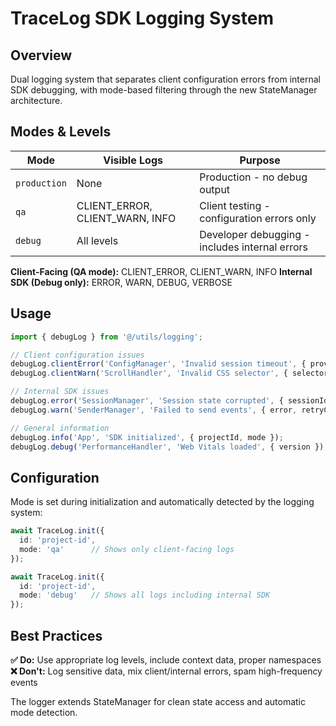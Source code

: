 # TraceLog SDK Logging System

## Overview

Dual logging system that separates client configuration errors from internal SDK debugging, with mode-based filtering through the new StateManager architecture.

## Modes & Levels

| Mode | Visible Logs | Purpose |
|------|--------------|---------|
| `production` | None | Production - no debug output |
| `qa` | CLIENT_ERROR, CLIENT_WARN, INFO | Client testing - configuration errors only |
| `debug` | All levels | Developer debugging - includes internal errors |

**Client-Facing (QA mode):** CLIENT_ERROR, CLIENT_WARN, INFO
**Internal SDK (Debug only):** ERROR, WARN, DEBUG, VERBOSE

## Usage

```typescript
import { debugLog } from '@/utils/logging';

// Client configuration issues
debugLog.clientError('ConfigManager', 'Invalid session timeout', { provided, min });
debugLog.clientWarn('ScrollHandler', 'Invalid CSS selector', { selector });

// Internal SDK issues
debugLog.error('SessionManager', 'Session state corrupted', { sessionId });
debugLog.warn('SenderManager', 'Failed to send events', { error, retryCount });

// General information
debugLog.info('App', 'SDK initialized', { projectId, mode });
debugLog.debug('PerformanceHandler', 'Web Vitals loaded', { version });
```

## Configuration

Mode is set during initialization and automatically detected by the logging system:

```typescript
await TraceLog.init({
  id: 'project-id',
  mode: 'qa'      // Shows only client-facing logs
});

await TraceLog.init({
  id: 'project-id',
  mode: 'debug'   // Shows all logs including internal SDK
});
```

## Best Practices

**✅ Do:** Use appropriate log levels, include context data, proper namespaces
**❌ Don't:** Log sensitive data, mix client/internal errors, spam high-frequency events

The logger extends StateManager for clean state access and automatic mode detection.